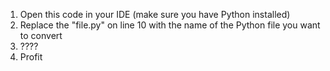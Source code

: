 1. Open this code in your IDE (make sure you have Python installed)
2. Replace the "file.py" on line 10 with the name of the Python file you want to convert
3. ????
4. Profit
